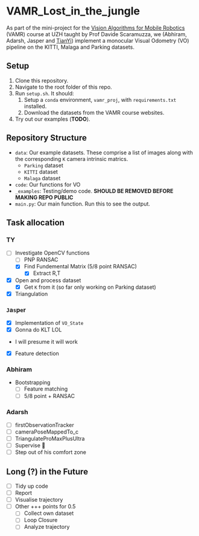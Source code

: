 # VAMR_Lost_in_the_jungle
As part of the mini-project for the [Vision Algorithms for Mobile Robotics](https://rpg.ifi.uzh.ch/teaching.html) (VAMR) course at UZH taught by Prof Davide Scaramuzza, we (Abhiram, Adarsh, Jasper and [TianYi](https://github.com/tianyilim)) implement a monocular Visual Odometry (VO) pipeline on the KITTI, Malaga and Parking datasets.

## Setup
1. Clone this repository.
2. Navigate to the root folder of this repo.
3. Run `setup.sh`. It should:
   1. Setup a `conda` environment, `vamr_proj`, with `requirements.txt` installed.
   2. Download the datasets from the VAMR course websites.
4. Try out our examples (**TODO**).

## Repository Structure
- `data`: Our example datasets. These comprise a list of images along with the corresponding `K` camera intrinsic matrics.
  - `Parking` dataset
  - `KITTI` dataset
  - `Malaga` dataset
- `code`: Our functions for VO
- `_examples`: Testing/demo code. **SHOULD BE REMOVED BEFORE MAKING REPO PUBLIC**
- `main.py`: Our main function. Run this to see the output.

## Task allocation
### TY
- [ ] Investigate OpenCV functions
  - [ ] PNP RANSAC
  - [x] Find Fundemental Matrix (5/8 point RANSAC)
    - [x] Extract R,T
- [x] Open and process dataset
  - [x] Get `K` from it (so far only working on Parking dataset)
- [X] Triangulation 

### `J`a`s`p`e`r
- [X] Implementation of `VO_State`
- [X] Gonna do KLT LOL
 - I will presume it will work
- [X] Feature detection

### Abhiram
- Bootstrapping
    - [ ] Feature matching
    - [ ] 5/8 point + RANSAC

### Adarsh
- [ ] firstObservationTracker
- [ ] cameraPoseMappedTo_c
- [ ] TriangulateProMaxPlusUltra
- [ ] Supervise 👀
- [ ] Step out of his comfort zone

## Long (?) in the Future
- [ ] Tidy up code
- [ ] Report
- [ ] Visualise trajectory
- [ ] Other +++ points for 0.5
  - [ ] Collect own dataset
  - [ ] Loop Closure
  - [ ] Analyze trajectory
